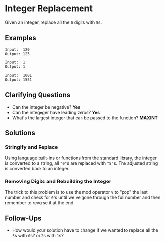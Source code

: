 # Integer Replacement

Given an integer, replace all the `0` digits with `5`s.

## Examples

```
Input:  120
Output: 125

Input:  1
Output: 1

Input:  1001
Output: 1551
```

## Clarifying Questions

- Can the integer be negative? **Yes**
- Can the integeger have leading zeros? **Yes**
- What's the largest integer that can be passed to the function? **MAXINT**

## Solutions

### Stringify and Replace

Using language built-ins or functions from the standard library, the integer is converted to a string, all `"0"`s are replaced with `"5"`s. The adjusted string is converted back to an integer.

### Removing Digits and Rebuilding the Integer

The trick to this problem is to use the mod operator `%` to "pop" the last number and check for `0`'s until we've gone through the full number and then remember to reverse it at the end.

## Follow-Ups

- How would your solution have to change if we wanted to replace all the `5`s with `0`s? or `2`s with `1`s?